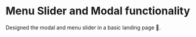 # Menu Slider and Modal functionality

Designed the modal and menu slider in a basic landing page 🤖.
